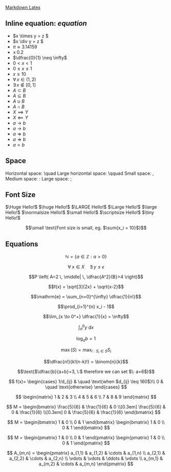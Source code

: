 
[Markdown Latex](https://ashki23.github.io/markdown-latex.html)

## Inline equation: $equation$

- $x \times y = z $
- $x \div y = z $
- $\pi \approx 3.14159$
- $\pm \, 0.2$
- $\dfrac{0}{1} \neq \infty$
- $0 < x < 1$
- $0 \leq x \leq 1$
- $x \geq 10$
- $\forall \, x \in (1,2)$
- $\exists \, x \notin [0,1]$
- $A \subset B$
- $A \subseteq B$
- $A \cup B$
- $A \cap B$
- $X \implies Y$
- $X \impliedby Y$
- $a \to b$
- $a \longrightarrow b$
- $a \Rightarrow b$
- $a \Longrightarrow b$
- $a \propto b$

## Space
Horizontal space: \quad
Large horizontal space: \qquad
Small space: \,
Medium space: \:
Large space: \;

## Font Size
$\Huge Hello!$
$\huge Hello!$
$\LARGE Hello!$
$\Large Hello!$
$\large Hello!$
$\normalsize Hello!$
$\small Hello!$
$\scriptsize Hello!$
$\tiny Hello!$

$$\small \text{Font size is small, eg. $\sum{x_i = 10}$}$$

## Equations
$$\mathbb{N} = \{ a \in \mathbb{Z} : a > 0 \}$$

$$\forall \; x \in X \quad \exists \; y \leq \epsilon$$

$$P \left( A=2 \, \middle| \, \dfrac{A^2}{B}>4 \right)$$

$$f(x) = \sqrt[3]{2x} + \sqrt{x-2}$$

$$\mathrm{e} = \sum_{n=0}^{\infty} \dfrac{1}{n!}$$

$$\prod_{i=1}^{n} x_i - 1$$

$$\lim_{x \to 0^+} \dfrac{1}{x} = \infty$$

$$\int_a^b y \: \mathrm{d}x$$

$$\log_a b = 1$$

$$\max(S) = \max_{i:S_i \in S} S_i$$

$$\dfrac{n!}{k!(n-k)!} = \binom{n}{k}$$

$$\text{$\dfrac{b}{a+b}=3, \:$ therefore we can set $\: a=6$}$$

$$
f(x)=
\begin{cases}
1/d_{ij} & \quad \text{when $d_{ij} \leq 160$}\\ 
0 & \quad \text{otherwise}
\end{cases}
$$

$$
\begin{matrix}
1 & 2 & 3 \\
4 & 5 & 6 \\
7 & 8 & 9
\end{matrix}
$$

$$
M = 
\begin{bmatrix}
\frac{5}{6} & \frac{1}{6} & 0 \\[0.3em]
\frac{5}{6} & 0 & \frac{1}{6} \\[0.3em]
0 & \frac{5}{6} & \frac{1}{6}
\end{bmatrix}
$$

$$ 
M =
\begin{bmatrix}
1 & 0 \\
0 & 1
\end{bmatrix}
\begin{bmatrix}
1 & 0 \\
0 & 1
\end{bmatrix}
$$

$$ 
M =
\begin{pmatrix}
1 & 0 \\
0 & 1
\end{pmatrix}
\begin{pmatrix}
1 & 0 \\
0 & 1
\end{pmatrix}
$$

$$
A_{m,n} = 
\begin{pmatrix}
a_{1,1} & a_{1,2} & \cdots & a_{1,n} \\
a_{2,1} & a_{2,2} & \cdots & a_{2,n} \\
\vdots & \vdots & \ddots & \vdots \\
a_{m,1} & a_{m,2} & \cdots & a_{m,n} 
\end{pmatrix}
$$
